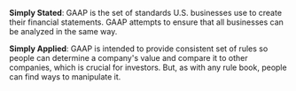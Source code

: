 **Simply Stated**: GAAP is the set of standards U.S. businesses use to create their financial statements. GAAP attempts to ensure that all businesses can be analyzed in the same way. 

**Simply Applied**: GAAP is intended to provide consistent set of rules so people can determine a company's value and compare it to other companies, which is crucial for investors. But, as with any rule book, people can find ways to manipulate it.
